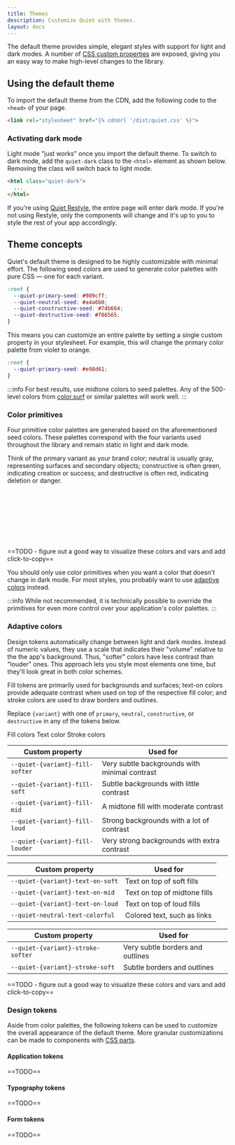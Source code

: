 ```yaml
---
title: Themes
description: Customize Quiet with themes.
layout: docs
---
```


The default theme provides simple, elegant styles with support for light and dark modes. A number of [CSS custom properties](https://developer.mozilla.org/en-US/docs/Web/CSS/Using_CSS_custom_properties) are exposed, giving you an easy way to make high-level changes to the library.

## Using the default theme

To import the default theme from the CDN, add the following code to the `<head>` of your page.

```html
<link rel="stylesheet" href="{% cdnUrl '/dist/quiet.css' %}">
```

### Activating dark mode

Light mode "just works" once you import the default theme. To switch to dark mode, add the `quiet-dark` class to the `<html>` element as shown below. Removing the class will switch back to light mode.

```html
<html class="quiet-dark">
  ...
</html>
```

If you're using [Quiet Restyle](/docs/restyle), the entire page will enter dark mode. If you're not using Restyle, only the components will change and it's up to you to style the rest of your app accordingly.

## Theme concepts

Quiet's default theme is designed to be highly customizable with minimal effort. The following seed colors are used to generate color palettes with pure CSS — one for each variant.


```css
:root {
  --quiet-primary-seed: #989cff;
  --quiet-neutral-seed: #a4a6b0;
  --quiet-constructive-seed: #7db664;
  --quiet-destructive-seed: #f86565;
}
```

This means you can customize an entire palette by setting a single custom property in your stylesheet. For example, this will change the primary color palette from violet to orange.

```css
:root {
  --quiet-primary-seed: #e98d61;
}
```

:::info
For best results, use midtone colors to seed palettes. Any of the 500-level colors from [color.surf](https://color.surf) or similar palettes will work well.
:::

### Color primitives

Four primitive color palettes are generated based on the aforementioned seed colors. These palettes correspond with the four variants used throughout the library and remain static in light and dark mode.

Think of the primary variant as your brand color; neutral is usually gray, representing surfaces and secondary objects; constructive is often green, indicating creation or success; and destructive is often red, indicating deletion or danger.

<div class="colors">
  <div class="color" style="background-color: var(--quiet-primary-50);"></div>
  <div class="color" style="background-color: var(--quiet-primary-100);"></div>
  <div class="color" style="background-color: var(--quiet-primary-200);"></div>
  <div class="color" style="background-color: var(--quiet-primary-300);"></div>
  <div class="color" style="background-color: var(--quiet-primary-400);"></div>
  <div class="color" style="background-color: var(--quiet-primary-500);"></div>
  <div class="color" style="background-color: var(--quiet-primary-600);"></div>
  <div class="color" style="background-color: var(--quiet-primary-700);"></div>
  <div class="color" style="background-color: var(--quiet-primary-800);"></div>
  <div class="color" style="background-color: var(--quiet-primary-900);"></div>
  <div class="color" style="background-color: var(--quiet-primary-950);"></div>
</div>
<div class="colors">
  <div class="color" style="background-color: var(--quiet-neutral-50);"></div>
  <div class="color" style="background-color: var(--quiet-neutral-100);"></div>
  <div class="color" style="background-color: var(--quiet-neutral-200);"></div>
  <div class="color" style="background-color: var(--quiet-neutral-300);"></div>
  <div class="color" style="background-color: var(--quiet-neutral-400);"></div>
  <div class="color" style="background-color: var(--quiet-neutral-500);"></div>
  <div class="color" style="background-color: var(--quiet-neutral-600);"></div>
  <div class="color" style="background-color: var(--quiet-neutral-700);"></div>
  <div class="color" style="background-color: var(--quiet-neutral-800);"></div>
  <div class="color" style="background-color: var(--quiet-neutral-900);"></div>
  <div class="color" style="background-color: var(--quiet-neutral-950);"></div>
</div>
<div class="colors">
  <div class="color" style="background-color: var(--quiet-constructive-50);"></div>
  <div class="color" style="background-color: var(--quiet-constructive-100);"></div>
  <div class="color" style="background-color: var(--quiet-constructive-200);"></div>
  <div class="color" style="background-color: var(--quiet-constructive-300);"></div>
  <div class="color" style="background-color: var(--quiet-constructive-400);"></div>
  <div class="color" style="background-color: var(--quiet-constructive-500);"></div>
  <div class="color" style="background-color: var(--quiet-constructive-600);"></div>
  <div class="color" style="background-color: var(--quiet-constructive-700);"></div>
  <div class="color" style="background-color: var(--quiet-constructive-800);"></div>
  <div class="color" style="background-color: var(--quiet-constructive-900);"></div>
  <div class="color" style="background-color: var(--quiet-constructive-950);"></div>
</div>
<div class="colors">
  <div class="color" style="background-color: var(--quiet-destructive-50);"></div>
  <div class="color" style="background-color: var(--quiet-destructive-100);"></div>
  <div class="color" style="background-color: var(--quiet-destructive-200);"></div>
  <div class="color" style="background-color: var(--quiet-destructive-300);"></div>
  <div class="color" style="background-color: var(--quiet-destructive-400);"></div>
  <div class="color" style="background-color: var(--quiet-destructive-500);"></div>
  <div class="color" style="background-color: var(--quiet-destructive-600);"></div>
  <div class="color" style="background-color: var(--quiet-destructive-700);"></div>
  <div class="color" style="background-color: var(--quiet-destructive-800);"></div>
  <div class="color" style="background-color: var(--quiet-destructive-900);"></div>
  <div class="color" style="background-color: var(--quiet-destructive-950);"></div>
</div>

==TODO - figure out a good way to visualize these colors and vars and add click-to-copy==

You should only use color primitives when you want a color that doesn't change in dark mode. For most styles, you probably want to use [adaptive colors](#adaptive-colors) instead.

:::info
While not recommended, it is technically possible to override the primitives for even more control over your application's color palettes.
:::

### Adaptive colors

Design tokens automatically change between light and dark modes. Instead of numeric values, they use a scale that indicates their "volume" relative to the the app's background. Thus, "softer" colors have less contrast than "louder" ones. This approach lets you style most elements one time, but they'll look great in both color schemes.

Fill tokens are primarily used for backgrounds and surfaces; text-on colors provide adequate contrast when used on top of the respective fill color; and stroke colors are used to draw borders and outlines.

Replace `{variant}` with one of `primary`, `neutral`, `constructive`, or `destructive` in any of the tokens below.

<quiet-tab-list label="Color tokens">
<quiet-tab slot="tab" panel="fill">Fill colors</quiet-tab>
<quiet-tab slot="tab" panel="text">Text color</quiet-tab>
<quiet-tab slot="tab" panel="stroke">Stroke colors</quiet-tab>

<quiet-tab-panel name="fill">

| Custom property                 | Used for                                       |
| ------------------------------- | ---------------------------------------------- |
| `--quiet-{variant}-fill-softer` | Very subtle backgrounds with minimal contrast  |
| `--quiet-{variant}-fill-soft`   | Subtle backgrounds with little contrast        |
| `--quiet-{variant}-fill-mid`    | A midtone fill with moderate contrast          |
| `--quiet-{variant}-fill-loud`   | Strong backgrounds with a lot of contrast      |
| `--quiet-{variant}-fill-louder` | Very strong backgrounds with extra contrast    |

</quiet-tab-panel>

<quiet-tab-panel name="text">

| Custom property                  | Used for                       |
| -------------------------------- | ------------------------------ |
| `--quiet-{variant}-text-on-soft` | Text on top of soft fills      |
| `--quiet-{variant}-text-on-mid`  | Text on top of midtone fills   |
| `--quiet-{variant}-text-on-loud` | Text on top of loud fills      |
| `--quiet-neutral-text-colorful`  | Colored text, such as links    |

</quiet-tab-panel>

<quiet-tab-panel name="stroke">

| Custom property                   | Used for                              |
| --------------------------------- | ------------------------------------- |
| `--quiet-{variant}-stroke-softer` | Very subtle borders and outlines      |
| `--quiet-{variant}-stroke-soft`   | Subtle borders and outlines           |

</quiet-tab-panel>
</quiet-tab-list>

==TODO - figure out a good way to visualize these colors and vars and add click-to-copy==

### Design tokens

Aside from color palettes, the following tokens can be used to customize the overall appearance of the default theme. More granular customizations can be made to components with [CSS parts](/docs/using-web-components/#css-parts).

#### Application tokens

==TODO==

#### Typography tokens

==TODO==

#### Form tokens

==TODO==

<style>
  .colors {
    display: grid;
    grid-template-columns: repeat(11, 1fr);
    justify-content: center;
    gap: .25rem;
    margin-block-end: var(--quiet-content-spacing);

    .color {
      aspect-ratio: 2 / 1.25;
      border-radius: 2px;
    }
  }

  .colors:has(+ .colors) {
    margin-block-end: .25rem;
  }
</style>

